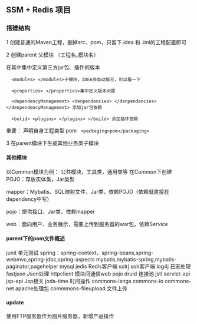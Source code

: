 
## SSM + Redis 项目

### 搭建结构

1 创建普通的Maven工程，删掉src、pom，只留下.idea 和 .iml的工程配置即可

2 创建parent 父模块 （工程名_模块名）

  在其中集中定义第三方jar包、插件的版本
    
      <modules> </modules>子模块，IDEA会自动填充，可以看一下
      
      <properties> </properties>集中定义版本问题
      
      <dependencyManagement> <denpendencies> </denpendencies> </denpendencyManagement> 添加jar包依赖
      
      <bulid> <plugins> </plugins> </build> 添加插件依赖
  
  重要： 声明自身工程类型 pom
 ` <packaging>pom</packaging>`
  
  3 在parent模块下生成其他业务类子模块
  

#### 其他模块
以Common模块为例：
公共模块，工具类，通用类等
在Common下创建
POJO：存放实体类，Jar类型

mapper：Mybatis、SQL映射文件，Jar类，依赖POJO（依赖就直接在dependency中写）

pojo：提供接口，Jar类，依赖mapper

web：面向用户、业务展示，需要上传到服务器的war包，依赖Service

#### parent下的pom文件概述

junit 单元测试
spring：spring-context，spring-beans,spring-webmvc,spring-jdbc,spring-aspects
mybatis,mybatis-spring,mybatis-paginator,pagehelper
mysql
jedis Redis客户端
solrj solr客户端
log4j 日志处理
fastjson Json处理
httpclient 模块间通信web pojo
druid 连接池
jstl servlet-api jsp-api Jsp相关
joda-time 时间操作
commons-langs commons-io commons-net apache处理包
commmons-fileupload 文件上传

#### update

使用FTP服务器作为图片服务器，新增产品操作


